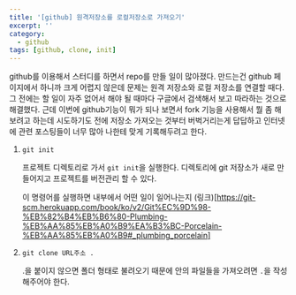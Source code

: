 ```yaml
---
title: '[github] 원격저장소를 로컬저장소로 가져오기'
excerpt: ''
category:
  - github
tags: [github, clone, init]
---
```


github를 이용해서 스터디를 하면서 repo를 만들 일이 많아졌다. 만드는건 github 페이지에서 하니까 크게 어렵지 않은데 문제는 원격 저장소와 로컬 저장소를 연결할 때다. 그 전에는 할 일이 자주 없어서 해야 될 때마다 구글에서 검색해서 보고 따라하는 것으로 해결했다. 근데 이번에 github기능이 뭐가 되나 보면서 fork 기능을 사용해서 뭘 좀 해보려고 하는데 시도하기도 전에 저장소 가져오는 것부터 버벅거리는게 답답하고 인터넷에 관련 포스팅들이 너무 많아 나한테 맞게 기록해두려고 한다.

1. `git init`

   프로젝트 디렉토리로 가서 `git init`을 실행한다. 디렉토리에 git 저장소가 새로 만들어지고 프로젝트를 버전관리 할 수 있다.

   이 명령어를 실행하면 내부에서 어떤 일이 일어나는지 (링크)[https://git-scm.herokuapp.com/book/ko/v2/Git%EC%9D%98-%EB%82%B4%EB%B6%80-Plumbing-%EB%AA%85%EB%A0%B9%EA%B3%BC-Porcelain-%EB%AA%85%EB%A0%B9#_plumbing_porcelain]

2. `git clone URL주소 .`

   .을 붙이지 않으면 폴더 형태로 불려오기 때문에 안의 파일들을 가져오려면 `.`을 작성해주어야 한다.
